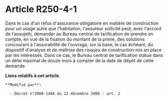 # Article R250-4-1

Dans le cas d'un refus d'assurance obligatoire en matière de construction pour un usage autre que l'habitation, l'assureur
sollicité peut, avec l'accord de l'assujetti, demander au Bureau central de tarification de prendre en compte, en vue de la
fixation du montant de la prime, des solutions concourant à l'assurabilité de l'ouvrage, sur la base, le cas échéant, du
dispositif d'analyse et de maîtrise des risques de construction mis en place par les intéressés. Dans ce cas, le Bureau
central de tarification statue dans un délai maximal de douze mois à compter de la date de dépôt de cette demande.

**Liens relatifs à cet article**

	**Modifié par**:

	  - Décret n°2008-1466 du 22 décembre 2008 - art. 2
